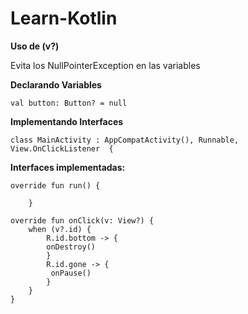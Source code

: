 # Learn-Kotlin

**Uso de (v?)**

Evita los NullPointerException en las variables

**Declarando Variables**

    val button: Button? = null

**Implementando Interfaces**

    class MainActivity : AppCompatActivity(), Runnable, View.OnClickListener  {
    
**Interfaces implementadas:**

    override fun run() {
    
        }
        
    override fun onClick(v: View?) {
        when (v?.id) {
            R.id.bottom -> {
            onDestroy()
            }
            R.id.gone -> {
             onPause()
            }
        }
    }
    
